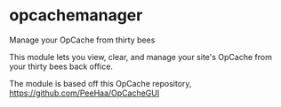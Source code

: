 # opcachemanager
Manage your OpCache from thirty bees

This module lets you view, clear, and manage your site's OpCache from your thirty bees back office.

The module is based off this OpCache repository, https://github.com/PeeHaa/OpCacheGUI